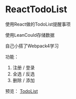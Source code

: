 # ReactTodoList
使用React做的TodoList提醒事项

使用LeanCould存储数据

自己小搭了Webpack4学习

功能：
  1. 注册 / 登录
  2. 全选 / 反选
  3. 删除 / 添加

预览： [TodoList](https://18898286061.github.io/ReactTodoList/dist/index.html)
